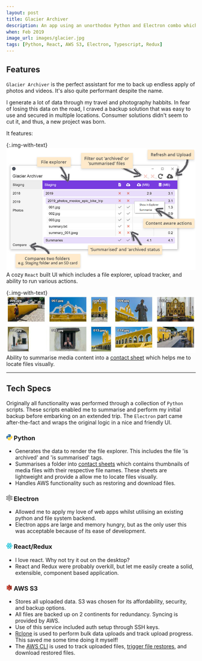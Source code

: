 ```yaml
---
layout: post
title: Glacier Archiver
description: An app using an unorthodox Python and Electron combo which helps me track, summarise, and archive terrabytes of media files on two continents.
when: Feb 2019
image_url: images/glacier.jpg
tags: [Python, React, AWS S3, Electron, Typescript, Redux]
---
```


## Features

`Glacier Archiver` is the perfect assistant for me to back up endless apply of photos and videos. It's also quite performant despite the name.

I generate a lot of data through my travel and photography habbits. In fear of losing this data on the road, I craved a backup solution that was easy to use and secured in multiple locations. Consumer solutions didn't seem to cut it, and thus, a new project was born.

It features:

{:.img-with-text}
![Glarier Archiver Summary Image](/images/glacier_summary.jpg)
A cozy `React` built UI which includes a file explorer, upload tracker, and ability to run various actions.

{:.img-with-text}
![Glacier Archive Example Contact Sheet](/images/glacier_contact_sheet.jpg)
Ability to summarise media content into a [contact sheet](https://en.wikipedia.org/wiki/Contact_print) which helps me to locate files visually.

---

## Tech Specs

Originally all functionality was performed through a collection of `Python` scripts. These scripts enabled me to summarise and perform my initial backup before embarking on an extended trip. The `Electron` part came after-the-fact and wraps the original logic in a nice and friendly UI.

### ![Python](/icons/python.png) Python
- Generates the data to render the file explorer. This includes the file 'is archived' and 'is summarised' tags.
- Summarises a folder into [contact sheets](https://en.wikipedia.org/wiki/Contact_print) which contains thumbnails of media files with their respective file names. These sheets are lightweight and provide a allow me to locate files visually.
- Handles AWS functionality such as restoring and download files.

### ![Electron](/icons/electron.png) Electron
- Allowed me to apply my love of web apps whilst utilising an existing python and file system backend.
- Electron apps are large and memory hungry, but as the only user this was acceptable because of its ease of development.

### ![React & Redux](/icons/react.png) React/Redux
- I love react. Why not try it out on the desktop?
- React and Redux were probably overkill, but let me easily create a solid, extensible, component based application.

### ![AWS S3](/icons/s3.png) AWS S3
- Stores all uploaded data. S3 was chosen for its affordability, security, and backup options.
- All files are backed up on 2 continents for redundancy. Syncing is provided by AWS.
- Use of this service included auth setup through SSH keys.
- [Rclone](https://rclone.org/) is used to perform bulk data uploads and track upload progress. This saved me some time doing it myself!
- The [AWS CLI](https://aws.amazon.com/cli/) is used to track uploaded files, [trigger file restores](https://docs.aws.amazon.com/AmazonS3/latest/user-guide/restore-archived-objects.html), and download restored files.
